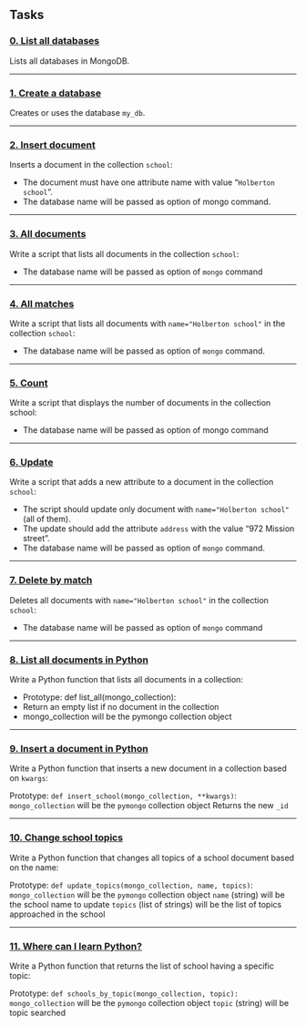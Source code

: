 ## Tasks

### [0. List all databases](https://github.com/ehabsmh/alx-backend-storage/blob/main/0x01-NoSQL/0-list_databases)
Lists all databases in MongoDB.

---

### [1. Create a database](https://github.com/ehabsmh/alx-backend-storage/blob/main/0x01-NoSQL/1-use_or_create_database)
Creates or uses the database `my_db`.

---

### [2. Insert document](https://github.com/ehabsmh/alx-backend-storage/blob/main/0x01-NoSQL/2-insert)
Inserts a document in the collection `school`:

- The document must have one attribute name with value “`Holberton school`”.
- The database name will be passed as option of mongo command.

---

### [3. All documents](https://github.com/ehabsmh/alx-backend-storage/blob/main/0x01-NoSQL/3-all)
Write a script that lists all documents in the collection `school`:

- The database name will be passed as option of `mongo` command

---

### [4. All matches](https://github.com/ehabsmh/alx-backend-storage/blob/main/0x01-NoSQL/4-match)
Write a script that lists all documents with `name="Holberton school"` in the collection `school`:

 - The database name will be passed as option of `mongo` command.

---

### [5. Count](https://github.com/ehabsmh/alx-backend-storage/blob/main/0x01-NoSQL/5-count)
Write a script that displays the number of documents in the collection school:

 - The database name will be passed as option of mongo command

---

### [6. Update](https://github.com/ehabsmh/alx-backend-storage/blob/main/0x01-NoSQL/6-update)
Write a script that adds a new attribute to a document in the collection `school`:

 - The script should update only document with `name="Holberton school"` (all of them).
 - The update should add the attribute `address` with the value “972 Mission street”.
 - The database name will be passed as option of `mongo` command.

---

### [7. Delete by match](https://github.com/ehabsmh/alx-backend-storage/blob/main/0x01-NoSQL/7-delete)
Deletes all documents with `name="Holberton school"` in the collection `school`:

 - The database name will be passed as option of `mongo` command

---

### [8. List all documents in Python](https://github.com/ehabsmh/alx-backend-storage/blob/main/0x01-NoSQL/8-all.py)
Write a Python function that lists all documents in a collection:

 - Prototype: def list_all(mongo_collection):
 - Return an empty list if no document in the collection
 - mongo_collection will be the pymongo collection object

---

### [9. Insert a document in Python](https://github.com/ehabsmh/alx-backend-storage/blob/main/0x01-NoSQL/9-insert_school.py)
Write a Python function that inserts a new document in a collection based on `kwargs`:

Prototype: `def insert_school(mongo_collection, **kwargs)`:
`mongo_collection` will be the `pymongo` collection object
Returns the new `_id`

---

### [10. Change school topics](https://github.com/ehabsmh/alx-backend-storage/blob/main/0x01-NoSQL/10-update_topics.py)
Write a Python function that changes all topics of a school document based on the name:

Prototype: `def update_topics(mongo_collection, name, topics)`:
`mongo_collection` will be the `pymongo` collection object
`name` (string) will be the school name to update
`topics` (list of strings) will be the list of topics approached in the school

---

### [11. Where can I learn Python?](https://github.com/ehabsmh/alx-backend-storage/blob/main/0x01-NoSQL/11-schools_by_topic.py)
Write a Python function that returns the list of school having a specific topic:

Prototype: `def schools_by_topic(mongo_collection, topic):`
`mongo_collection` will be the `pymongo` collection object
`topic` (string) will be topic searched
